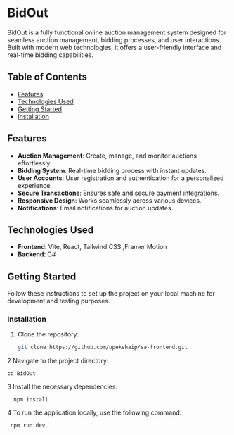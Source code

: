 # BidOut

BidOut is a fully functional online auction management system designed for seamless auction management, bidding processes, and user interactions. Built with modern web technologies, it offers a user-friendly interface and real-time bidding capabilities.

## Table of Contents

- [Features](#features)
- [Technologies Used](#technologies-used)
- [Getting Started](#getting-started)
- [Installation](#installation)

## Features

- **Auction Management**: Create, manage, and monitor auctions effortlessly.
- **Bidding System**: Real-time bidding process with instant updates.
- **User Accounts**: User registration and authentication for a personalized experience.
- **Secure Transactions**: Ensures safe and secure payment integrations.
- **Responsive Design**: Works seamlessly across various devices.
- **Notifications**: Email notifications for auction updates.

## Technologies Used

- **Frontend**: Vite, React, Tailwind CSS ,Framer Motion
- **Backend**: C#

## Getting Started

Follow these instructions to set up the project on your local machine for development and testing purposes.

### Installation

1. Clone the repository:
   ```bash
   git clone https://github.com/upekshaip/sa-frontend.git
   ```

2 Navigate to the project directory:

    cd BidOut

3 Install the necessary dependencies:

      npm install

4 To run the application locally, use the following command:

     npm run dev

